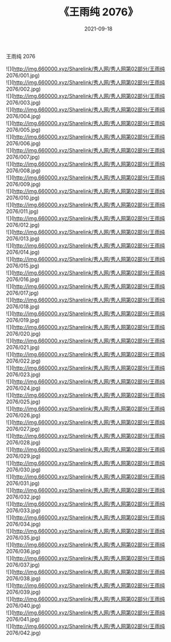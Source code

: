 ﻿---
layout: post
title:  《王雨纯 2076》
date:   2021-09-18
img: http://img.660000.xyz/Sharelink/秀人网/秀人网第02部分/王雨纯 2076/000.jpg
categories: [美女, 清纯, 唯美]
---

王雨纯 2076

  ![](http://img.660000.xyz/Sharelink/秀人网/秀人网第02部分/王雨纯 2076/001.jpg) <br> ![](http://img.660000.xyz/Sharelink/秀人网/秀人网第02部分/王雨纯 2076/002.jpg) <br> ![](http://img.660000.xyz/Sharelink/秀人网/秀人网第02部分/王雨纯 2076/003.jpg) <br> ![](http://img.660000.xyz/Sharelink/秀人网/秀人网第02部分/王雨纯 2076/004.jpg) <br> ![](http://img.660000.xyz/Sharelink/秀人网/秀人网第02部分/王雨纯 2076/005.jpg) <br> ![](http://img.660000.xyz/Sharelink/秀人网/秀人网第02部分/王雨纯 2076/006.jpg) <br> ![](http://img.660000.xyz/Sharelink/秀人网/秀人网第02部分/王雨纯 2076/007.jpg) <br> ![](http://img.660000.xyz/Sharelink/秀人网/秀人网第02部分/王雨纯 2076/008.jpg) <br> ![](http://img.660000.xyz/Sharelink/秀人网/秀人网第02部分/王雨纯 2076/009.jpg) <br> ![](http://img.660000.xyz/Sharelink/秀人网/秀人网第02部分/王雨纯 2076/010.jpg) <br> ![](http://img.660000.xyz/Sharelink/秀人网/秀人网第02部分/王雨纯 2076/011.jpg) <br> ![](http://img.660000.xyz/Sharelink/秀人网/秀人网第02部分/王雨纯 2076/012.jpg) <br> ![](http://img.660000.xyz/Sharelink/秀人网/秀人网第02部分/王雨纯 2076/013.jpg) <br> ![](http://img.660000.xyz/Sharelink/秀人网/秀人网第02部分/王雨纯 2076/014.jpg) <br> ![](http://img.660000.xyz/Sharelink/秀人网/秀人网第02部分/王雨纯 2076/015.jpg) <br> ![](http://img.660000.xyz/Sharelink/秀人网/秀人网第02部分/王雨纯 2076/016.jpg) <br> ![](http://img.660000.xyz/Sharelink/秀人网/秀人网第02部分/王雨纯 2076/017.jpg) <br> ![](http://img.660000.xyz/Sharelink/秀人网/秀人网第02部分/王雨纯 2076/018.jpg) <br> ![](http://img.660000.xyz/Sharelink/秀人网/秀人网第02部分/王雨纯 2076/019.jpg) <br> ![](http://img.660000.xyz/Sharelink/秀人网/秀人网第02部分/王雨纯 2076/020.jpg) <br> ![](http://img.660000.xyz/Sharelink/秀人网/秀人网第02部分/王雨纯 2076/021.jpg) <br> ![](http://img.660000.xyz/Sharelink/秀人网/秀人网第02部分/王雨纯 2076/022.jpg) <br> ![](http://img.660000.xyz/Sharelink/秀人网/秀人网第02部分/王雨纯 2076/023.jpg) <br> ![](http://img.660000.xyz/Sharelink/秀人网/秀人网第02部分/王雨纯 2076/024.jpg) <br> ![](http://img.660000.xyz/Sharelink/秀人网/秀人网第02部分/王雨纯 2076/025.jpg) <br> ![](http://img.660000.xyz/Sharelink/秀人网/秀人网第02部分/王雨纯 2076/026.jpg) <br> ![](http://img.660000.xyz/Sharelink/秀人网/秀人网第02部分/王雨纯 2076/027.jpg) <br> ![](http://img.660000.xyz/Sharelink/秀人网/秀人网第02部分/王雨纯 2076/028.jpg) <br> ![](http://img.660000.xyz/Sharelink/秀人网/秀人网第02部分/王雨纯 2076/029.jpg) <br> ![](http://img.660000.xyz/Sharelink/秀人网/秀人网第02部分/王雨纯 2076/030.jpg) <br> ![](http://img.660000.xyz/Sharelink/秀人网/秀人网第02部分/王雨纯 2076/031.jpg) <br> ![](http://img.660000.xyz/Sharelink/秀人网/秀人网第02部分/王雨纯 2076/032.jpg) <br> ![](http://img.660000.xyz/Sharelink/秀人网/秀人网第02部分/王雨纯 2076/033.jpg) <br> ![](http://img.660000.xyz/Sharelink/秀人网/秀人网第02部分/王雨纯 2076/034.jpg) <br> ![](http://img.660000.xyz/Sharelink/秀人网/秀人网第02部分/王雨纯 2076/035.jpg) <br> ![](http://img.660000.xyz/Sharelink/秀人网/秀人网第02部分/王雨纯 2076/036.jpg) <br> ![](http://img.660000.xyz/Sharelink/秀人网/秀人网第02部分/王雨纯 2076/037.jpg) <br> ![](http://img.660000.xyz/Sharelink/秀人网/秀人网第02部分/王雨纯 2076/038.jpg) <br> ![](http://img.660000.xyz/Sharelink/秀人网/秀人网第02部分/王雨纯 2076/039.jpg) <br> ![](http://img.660000.xyz/Sharelink/秀人网/秀人网第02部分/王雨纯 2076/040.jpg) <br> ![](http://img.660000.xyz/Sharelink/秀人网/秀人网第02部分/王雨纯 2076/041.jpg) <br> ![](http://img.660000.xyz/Sharelink/秀人网/秀人网第02部分/王雨纯 2076/042.jpg) <br>
